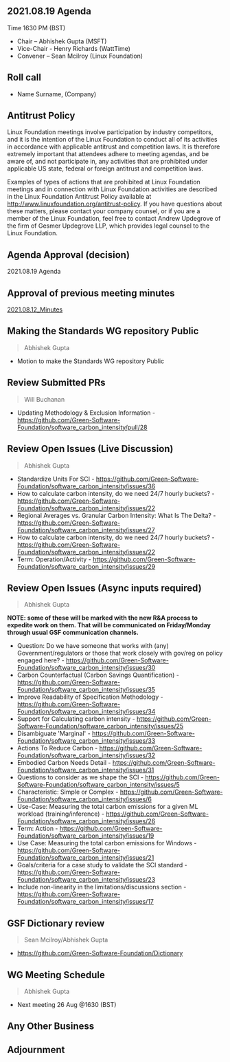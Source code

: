 ## 2021.08.19 Agenda
Time 1630 PM (BST)

- Chair – Abhishek Gupta (MSFT)
- Vice-Chair - Henry Richards (WattTime)
- Convener – Sean Mcilroy (Linux Foundation)
  
## Roll call
* Name Surname, (Company)  
  
## Antitrust Policy
Linux Foundation meetings involve participation by industry competitors, and it is the intention of the Linux Foundation to conduct 
all of its activities in accordance with applicable antitrust and competition laws. 
It is therefore extremely important that attendees adhere to meeting agendas, and be aware of, and not participate in, any activities 
that are prohibited under applicable US state, federal or foreign antitrust and competition laws.

Examples of types of actions that are prohibited at Linux Foundation meetings and in connection with Linux Foundation activities are 
described in the Linux Foundation Antitrust Policy available at http://www.linuxfoundation.org/antitrust-policy. 
If you have questions about these matters, please contact your company counsel, or if you are a member of the Linux Foundation, 
feel free to contact Andrew Updegrove of the firm of Gesmer Updegrove LLP, which provides legal counsel to the Linux Foundation.
  
## Agenda Approval (decision) 
2021.08.19 Agenda
  
## Approval of previous meeting minutes
[2021.08.12_Minutes](https://github.com/Green-Software-Foundation/standards_wg/blob/main/Agenda_Minutes/2021.08.12_minutes.md)

## Making the Standards WG repository Public
> Abhishek Gupta
- Motion to make the Standards WG repository Public

## Review Submitted PRs
> Will Buchanan
- Updating Methodology & Exclusion Information - https://github.com/Green-Software-Foundation/software_carbon_intensity/pull/28

## Review Open Issues (Live Discussion)
> Abhishek Gupta
- Standardize Units For SCI - https://github.com/Green-Software-Foundation/software_carbon_intensity/issues/36
- How to calculate carbon intensity, do we need 24/7 hourly buckets? - https://github.com/Green-Software-Foundation/software_carbon_intensity/issues/22
- Regional Averages vs. Granular Carbon Intensity: What Is The Delta? - https://github.com/Green-Software-Foundation/software_carbon_intensity/issues/27
- How to calculate carbon intensity, do we need 24/7 hourly buckets? - https://github.com/Green-Software-Foundation/software_carbon_intensity/issues/22
- Term: Operation/Activity - https://github.com/Green-Software-Foundation/software_carbon_intensity/issues/29

## Review Open Issues (Async inputs required)
> Abhishek Gupta

**NOTE: some of these will be marked with the new R&A process to expedite work on them. That will be communicated on Friday/Monday through usual GSF communication channels.**

- Question: Do we have someone that works with (any) Government/regulators or those that work closely with gov/reg on policy engaged here? - https://github.com/Green-Software-Foundation/software_carbon_intensity/issues/30
- Carbon Counterfactual (Carbon Savings Quantification) - https://github.com/Green-Software-Foundation/software_carbon_intensity/issues/35
- Improve Readability of Specification Methodology - https://github.com/Green-Software-Foundation/software_carbon_intensity/issues/34
- Support for Calculating carbon intensity - https://github.com/Green-Software-Foundation/software_carbon_intensity/issues/25
- Disambiguate 'Marginal' - https://github.com/Green-Software-Foundation/software_carbon_intensity/issues/33
- Actions To Reduce Carbon - https://github.com/Green-Software-Foundation/software_carbon_intensity/issues/32
- Embodied Carbon Needs Detail - https://github.com/Green-Software-Foundation/software_carbon_intensity/issues/31
- Questions to consider as we shape the SCI - https://github.com/Green-Software-Foundation/software_carbon_intensity/issues/5
- Characteristic: Simple or Complex - https://github.com/Green-Software-Foundation/software_carbon_intensity/issues/6
- Use-Case: Measuring the total carbon emissions for a given ML workload (training/inference) - https://github.com/Green-Software-Foundation/software_carbon_intensity/issues/26
- Term: Action - https://github.com/Green-Software-Foundation/software_carbon_intensity/issues/19
- Use Case: Measuring the total carbon emissions for Windows - https://github.com/Green-Software-Foundation/software_carbon_intensity/issues/21
- Goals/criteria for a case study to validate the SCI standard - https://github.com/Green-Software-Foundation/software_carbon_intensity/issues/23
- Include non-linearity in the limitations/discussions section - https://github.com/Green-Software-Foundation/software_carbon_intensity/issues/17

## GSF Dictionary review 
> Sean Mcilroy/Abhishek Gupta
- https://github.com/Green-Software-Foundation/Dictionary

## WG Meeting Schedule
> Abhishek Gupta
- Next meeting 26 Aug @1630 (BST) 

## Any Other Business

## Adjournment
